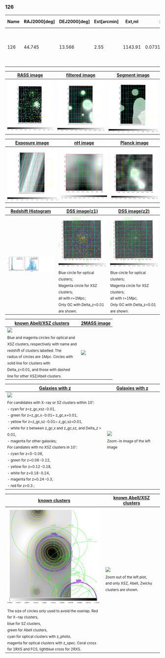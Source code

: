 <div STYLE="page-break-after: always;"></div>

### 126

|Name|RAJ2000[deg]|DEJ2000[deg] |Ext[arcmin]| Ext,ml | z | z_src| C|GC(XSZ,Delta_z<0.01)| GC(OPT,Delta_z<0.01)|GC| R_sig[arcmin] | R500[arcmin] | R500[Mpc]| CRsig[c/s] | CR500[c/s] |L500[1E44 erg/s]|F500[1E-12 erg/s/cm^2]| M500[1E14 Msun]|Tx[keV]|Cnt_sig|Beta|Rc[arcmin]|Comment|Alias|
|---|---|---|---|---|---|------|---|--------|---------|----------|---|---|---|---|---|---|---|---|---|---|---|---|---|---|
|126| 44.745| 13.566| 2.55| 1143.91| 0.0731(0.005)| z1, z_xsz| B| MCXC, PSZ2, Tar, XB| A, N, W| A, MCXC, N, PSZ2, SWXCS, Tar, W, XB| 17.788| 15.251| 1.273| 1.699(0.069)| 1.660(0.068)| 3.839(0.047)| 29.403(0.361)| 6.28(0.04)| 6.81(0.03)| 831.8| 0.977(-0.030+0.017)| 5.478(-0.210+0.144)| -| k308|

|[RASS image](../image/126/126_img.pdf)|[filtered image](../image/126/126_fil.pdf)|[Segment image](../image/126/126_seg.pdf)|
|-------------------|--------------------|-------------------|
| <img src="../image/126/126_img.png" width="300">  | <img src="../image/126/126_fil.png" width="300">   | <img src="../image/126/126_seg.png" width="300">  |

|[Exposure image](../image/126/126_mex.pdf)| [nH image](../image/126/126_nh.pdf)| [Planck image](../image/126/126_p.pdf)|
|-------------------|--------------------|-------------------|
|<img src="../image/126/126_mex.png" width="300">   | <img src="../image/126/126_nh.png" width="300">    | <img src="../image/126/126_p.png" width="300"> |

|[Redshift Histogram](../image/126/126_zg.pdf) | [DSS image(z1)](../image/126/126_dss_z1.pdf)      |  [DSS image(z2)](../image/126/126_dss_z2.pdf)    |
|-------------------|--------------------|-------------------|
|<img src="../image/126/126_zg.png" width="300"> |<img src="../image/126/126_dss_z1.png" width="300"> <sub><br>Blue circle for optical clusters; <br>Magenta circle for XSZ clusters; <br>all with r=1Mpc; <br>Only GC with Delta_z<0.01 are shown. </sub>| <img src="../image/126/126_dss_z2.png" width="300"><sub><br>Blue circle for optical clusters; <br>Magenta circle for XSZ clusters; <br>all with r=1Mpc; <br>Only GC with Delta_z<0.01 are shown. </sub> |

|[known Abell/XSZ clusters](../image/126/126_m.pdf) | [2MASS image](../image/126/126_2mass.pdf)      |
|-------------------|-------------------|
|<img src=../image/126/126_m.png width="300"> <br><sub>Blue and magenta circles for optical and <br>XSZ clusters, respectively with name and <br>redshift of clusters labelled. The <br>radius of circles are 1Mpc. Circles with <br>solid line for clusters with <br>Delta_z<0.01, and those with dashed <br>line for other XSZ/Abell clusters.        </sub>|<img src="../image/126/126_2mass.png" width="300">  |

|[Galaxies with z](../image/126/126_opt_ned.pdf) |[Galaxies with z](../image/126/126_opt_ned_zoom.pdf) |
|-------------------|-------------------|
| <img src=../image/126/126_opt_ned.png width="300"> <br><sub> For candidates with X-ray or SZ clusters within 10': <br> - cyan for z<z_gc,xsz-0.01, <br> - green for z=z_gc,x-0.01~ z_gc,x+0.01, <br> - yellow for z=z_gc,sz-0.01~ z_gc,sz+0.01, <br> - white for z between z_gc,x and z_gc,sz, and Delta_z > 0.01, <br> - magenta for other galaxies; <br>For candiates with no XSZ clusters in 10': <br> - cyan for z=0-0.06, <br> - green for z=0.06-0.12, <br> - yellow for z=0.12-0.18, <br> - white for z=0.18-0.24, <br> - magenta for z=0.24-0.3, <br> - red for z>0.3 ;  </sub>|<img src=../image/126/126_opt_ned_zoom.png width="300">  <br><sub> Zoom-in image of the left image</sub>|

|[known clusters](../image/126/126_gc.pdf) |[known Abell/XSZ clusters](../image/126/126_gc_large.pdf) |
|-------------------|-------------------|
| <img src=../image/126/126_gc.png width="300"> <br><sub> The size of circles only used to avoid the overlap. Red for X-ray clusters, <br> blue for SZ clusters, <br> green for Abell clusters, <br> cyan for optical clusters with z_photo, <br> magenta for optical clusters with z_spec. Coral cross for 1RXS and FCS, lightblue cross for 2RXS. </sub>|<img src=../image/126/126_gc_large.png width="300"> <br><sub> Zoom out of the left plot, <br> and only XSZ, Abell, Zwicky clusters are shown. </sub> |



